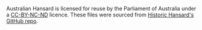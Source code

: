 Australian Hansard is licensed for reuse by the Parliament of Australia under a [CC-BY-NC-ND](https://creativecommons.org/licenses/by-nc-nd/4.0/legalcode.en) licence. These files were sourced from [Historic Hansard's](https://historichansard.net/) [GitHub repo](https://github.com/wragge/hansard-xml). 